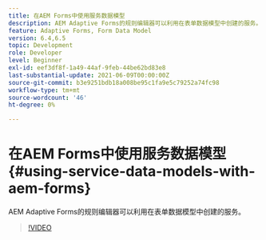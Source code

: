 ```yaml
---
title: 在AEM Forms中使用服务数据模型
description: AEM Adaptive Forms的规则编辑器可以利用在表单数据模型中创建的服务。
feature: Adaptive Forms, Form Data Model
version: 6.4,6.5
topic: Development
role: Developer
level: Beginner
exl-id: eef3df8f-1a49-44af-9feb-44be62bd83e8
last-substantial-update: 2021-06-09T00:00:00Z
source-git-commit: b3e9251bdb18a008be95c1fa9e5c79252a74fc98
workflow-type: tm+mt
source-wordcount: '46'
ht-degree: 0%

---
```


# 在AEM Forms中使用服务数据模型{#using-service-data-models-with-aem-forms}

AEM Adaptive Forms的规则编辑器可以利用在表单数据模型中创建的服务。

>[!VIDEO](https://video.tv.adobe.com/v/17739?quality=12&learn=on)
